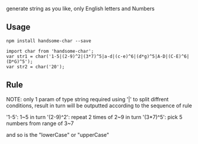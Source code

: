 generate string as you like, only English letters and Numbers

## Usage

```
npm install handsome-char --save
```

```
import char from 'handsome-char';
var str1 = char('1-5|(2-9)^2|(3*7)^5|a-d|(c-e)^6|(d*g)^5|A-D|(C-E)^6|(D*G)^5');
var str2 = char('20');
```

## Rule

NOTE: only 1 param of type string required
using '|' to split diffrent conditions, result in turn will be outputted according to the sequence of rule

'1-5': 1~5 in turn
'(2-9)^2': repeat 2 times of 2~9 in turn
'(3*7)^5': pick 5 numbers from range of 3~7

and so is the "lowerCase" or "upperCase"